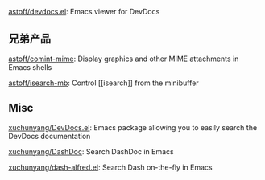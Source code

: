 


[astoff/devdocs.el](https://github.com/astoff/devdocs.el): Emacs viewer for DevDocs



## 兄弟产品

[astoff/comint-mime](https://github.com/astoff/comint-mime): Display graphics and other MIME attachments in Emacs shells


[astoff/isearch-mb](https://github.com/astoff/isearch-mb): Control [[isearch]] from the minibuffer

## Misc

[xuchunyang/DevDocs.el](https://github.com/xuchunyang/DevDocs.el): Emacs package allowing you to easily search the DevDocs documentation

[xuchunyang/DashDoc](https://github.com/xuchunyang/DashDoc): Search DashDoc in Emacs

[xuchunyang/dash-alfred.el](https://github.com/xuchunyang/dash-alfred.el): Search Dash on-the-fly in Emacs



